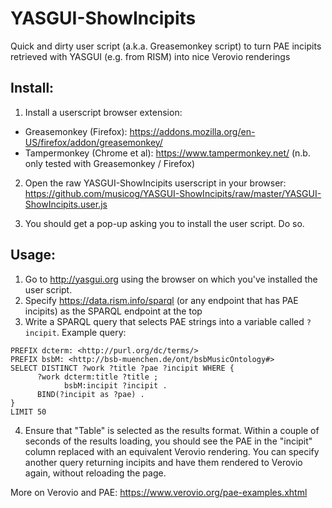 # YASGUI-ShowIncipits
Quick and dirty user script (a.k.a. Greasemonkey script) to turn PAE incipits retrieved with YASGUI (e.g. from RISM) into nice Verovio renderings

## Install:
1. Install a userscript browser extension:
  * Greasemonkey (Firefox): https://addons.mozilla.org/en-US/firefox/addon/greasemonkey/
  * Tampermonkey (Chrome et al): https://www.tampermonkey.net/
  (n.b. only tested with Greasemonkey / Firefox)
  
2. Open the raw YASGUI-ShowIncipits userscript in your browser: https://github.com/musicog/YASGUI-ShowIncipits/raw/master/YASGUI-ShowIncipits.user.js

3. You should get a pop-up asking you to install the user script. Do so. 

## Usage:
1. Go to http://yasgui.org using the browser on which you've installed the user script.
2. Specify https://data.rism.info/sparql (or any endpoint that has PAE incipits) as the SPARQL endpoint at the top
3. Write a SPARQL query that selects PAE strings into a variable called `?incipit`. Example query:
```
PREFIX dcterm: <http://purl.org/dc/terms/>
PREFIX bsbM: <http://bsb-muenchen.de/ont/bsbMusicOntology#>
SELECT DISTINCT ?work ?title ?pae ?incipit WHERE {
      ?work dcterm:title ?title ;
            bsbM:incipit ?incipit .
      BIND(?incipit as ?pae) .
}
LIMIT 50
```
4. Ensure that "Table" is selected as the results format. Within a couple of seconds of the results loading, you should see the PAE in the "incipit" column replaced with an equivalent Verovio rendering. You can specify another query returning incipits and have them rendered to Verovio again, without reloading the page.

More on Verovio and PAE: https://www.verovio.org/pae-examples.xhtml
